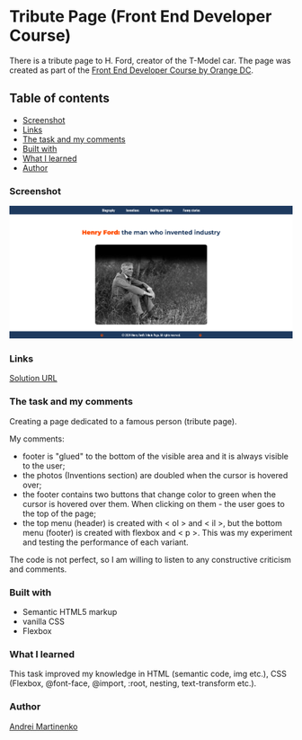 # Tribute Page (Front End Developer Course)

There is a tribute page to H. Ford, creator of the T-Model car. The page was created as part of the [Front End Developer Course by Orange DC](https://digitalcenter.orange.md/).

## Table of contents
- [Screenshot](#screenshot)
- [Links](#links)
- [The task and my comments](#the-task-and-my-comments)
- [Built with](#built-with)
- [What I learned](#what-i-learned)
- [Author](#author)

### Screenshot

![](./images/Screenshot.png)

### Links

[Solution URL](https://axinitm.github.io/ODC-Tribute-page/)

### The task and my comments

Creating a page dedicated to a famous person (tribute page).

My comments:
- footer is "glued" to the bottom of the visible area and it is always visible to the user;
- the photos (Inventions section) are doubled when the cursor is hovered over;
- the footer contains two buttons that change color to green when the cursor is hovered over them. When clicking on them - the user goes to the top of the page;
- the top menu (header) is created with < ol > and < il >, but the bottom menu (footer) is created with flexbox and < p >. This was my experiment and testing the performance of each variant.

The code is not perfect, so I am willing to listen to any constructive criticism and comments.

### Built with

- Semantic HTML5 markup
- vanilla CSS
- Flexbox

### What I learned

This task improved my knowledge in HTML (semantic code, img etc.), CSS (Flexbox, @font-face, @import, :root, nesting, text-transform etc.).

### Author

[Andrei Martinenko](https://github.com/AxinitM)
